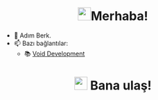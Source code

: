 <h1 align="center"><img src="https://raw.githubusercontent.com/nixin72/nixin72/master/wave.gif" width="30px">Merhaba!</h1>

- 🔨 Adım Berk.
- 📫 Bazı bağlantılar:
  - 📚 [Void Development](https://discord.gg/Qdbq2v8FM4)
<h1 align="center"><img src="https://www.covercompare.com/images/icon-phone.gif" width="30px"> Bana ulaş!</h1>
